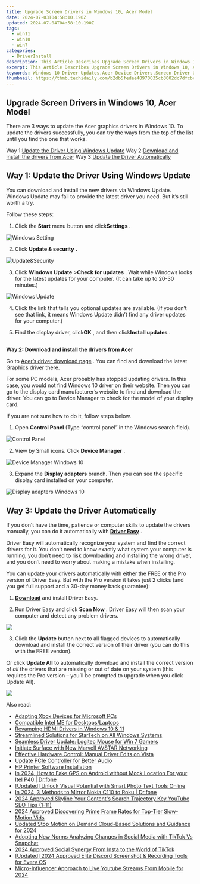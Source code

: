 ```yaml
---
title: Upgrade Screen Drivers in Windows 10, Acer Model
date: 2024-07-03T04:58:10.190Z
updated: 2024-07-04T04:58:10.190Z
tags:
  - win11
  - win10
  - win7
categories:
  - DriverInstall
description: This Article Describes Upgrade Screen Drivers in Windows 10, Acer Model
excerpt: This Article Describes Upgrade Screen Drivers in Windows 10, Acer Model
keywords: Windows 10 Driver Updates,Acer Device Drivers,Screen Driver Upgrade Windows 10,Acer Model Screen Drivers Update,Windows 10 Driver Download,Screen Drivers for Acer in Windows 10,Optimize Screen Drivers on Windows 10
thumbnail: https://thmb.techidaily.com/b2db5fedee40970035cb3002dc7dfcbc1c0c6f7d7b80bea9905bc131bc260d6b.jpg
---
```


## Upgrade Screen Drivers in Windows 10, Acer Model

 There are 3 ways to update the Acer graphics drivers in Windows 10\. To update the drivers successfully, you can try the ways from the top of the list until you find the one that works.

 Way 1:[Update the Driver Using Windows Update](#way1)
 Way 2:[Download and install the drivers from Acer](#way2)
 Way 3:[Update the Driver Automatically](#way3)

## **Way 1: Update the Driver Using Windows Update**

 You can download and install the new drivers via Windows Update. Windows Update may fail to provide the latest driver you need. But it’s still worth a try.

 Follow these steps:  

 1) Click the **Start** menu button and click**Settings** .  

![Windows Setting](https://images.drivereasy.com/wp-content/uploads/2016/04/img_57106435a7634.png)

 2) Click **Update & security**   **.**

![Update&Security](https://images.drivereasy.com/wp-content/uploads/2016/08/img_57a95a1074c91.png)

 3) Click **Windows Update** \>**Check for updates** . Wait while Windows looks for the latest updates for your computer. (It can take up to 20-30 minutes.)

![Windows Update](https://images.drivereasy.com/wp-content/uploads/2016/08/img_57a95a2b53895.png)

 4) Click the link that tells you optional updates are available. (If you don’t see that link, it means Windows Update didn’t find any driver updates for your computer.)  
  
 5) Find the display driver, click**OK** , and then click**Install updates** .

##
  
**Way 2: Download and install the drivers from Acer**

 Go to [Acer’s driver download page](http://www.acer.com/ac/en/US/content/drivers) . You can find and download the latest Graphics driver there.
  
 For some PC models, Acer probably has stopped updating drivers. In this case, you would not find Windows 10 driver on their website. Then you can go to the display card manufacturer’s website to find and download the driver. You can go to Device Manager to check for the model of your display card.
  
 If you are not sure how to do it, follow steps below.  
  
 1) Open **Control Panel** (Type “control panel” in the Windows search field).

![Control Panel](https://images.drivereasy.com/wp-content/uploads/2016/04/img_5710616d048c1.png)

 2) View by Small icons. Click **Device Manager** .  
  
![Device Manager Windows 10](https://images.drivereasy.com/wp-content/uploads/2016/04/img_571061b786d94.png)
  
 3) Expand the **Display adapters** branch. Then you can see the specific display card installed on your computer.  

![Display adapters Windows 10](https://images.drivereasy.com/wp-content/uploads/2016/08/img_57a97af6b272a.jpg)
  
## **Way 3: Update the Driver Automatically**

 If you don’t have the time, patience or computer skills to update the drivers manually, you can do it automatically with **[Driver Easy](https://tools.techidaily.com/drivereasy/download/)**  .

 Driver Easy will automatically recognize your system and find the correct drivers for it. You don’t need to know exactly what system your computer is running, you don’t need to risk downloading and installing the wrong driver, and you don’t need to worry about making a mistake when installing.

 You can update your drivers automatically with either the FREE or the Pro version of Driver Easy. But with the Pro version it takes just 2 clicks (and you get full support and a 30-day money back guarantee):

 1) **[Download](https://tools.techidaily.com/drivereasy/download/)**   and install Driver Easy.

 2) Run Driver Easy and click **Scan Now** . Driver Easy will then scan your computer and detect any problem drivers.

![](https://images.drivereasy.com/wp-content/uploads/2017/09/img_59c8a7b13f6c9.jpg)

 3) Click the **Update** button next to all flagged devices to automatically download and install the correct version of their driver (you can do this with the FREE version).

 Or click **Update All**  to automatically download and install the correct version of _all_   the drivers that are missing or out of date on your system (this requires the Pro version – you’ll be prompted to upgrade when you click Update All).

![](https://images.drivereasy.com/wp-content/uploads/2017/09/img_59c8a7bb0bf63.jpg)

<ins class="adsbygoogle"
     style="display:block"
     data-ad-format="autorelaxed"
     data-ad-client="ca-pub-7571918770474297"
     data-ad-slot="1223367746"></ins>



<ins class="adsbygoogle"
     style="display:block"
     data-ad-client="ca-pub-7571918770474297"
     data-ad-slot="8358498916"
     data-ad-format="auto"
     data-full-width-responsive="true"></ins>

<span class="atpl-alsoreadstyle">Also read:</span>
<div><ul>
<li><a href="https://driver-install.techidaily.com/adapting-xbox-devices-for-microsoft-pcs/"><u>Adapting Xbox Devices for Microsoft PCs</u></a></li>
<li><a href="https://driver-install.techidaily.com/compatible-intel-me-for-desktopslaptops/"><u>Compatible Intel ME for Desktops/Laptops</u></a></li>
<li><a href="https://driver-install.techidaily.com/revamping-hdmi-drivers-in-windows-10-and-11/"><u>Revamping HDMI Drivers in Windows 10 & 11</u></a></li>
<li><a href="https://driver-install.techidaily.com/streamlined-solutions-for-startech-on-all-windows-systems/"><u>Streamlined Solutions for StarTech on All Windows Systems</u></a></li>
<li><a href="https://driver-install.techidaily.com/seamless-driver-update-logitec-mouse-for-win-7-gamers/"><u>Seamless Driver Update: Logitec Mouse for Win 7 Gamers</u></a></li>
<li><a href="https://driver-install.techidaily.com/initiate-surface-with-new-marvell-avstar-networking/"><u>Initiate Surface with New Marvell AVSTAR Networking</u></a></li>
<li><a href="https://driver-install.techidaily.com/effective-hardware-control-manual-driver-edits-on-vista/"><u>Effective Hardware Control: Manual Driver Edits on Vista</u></a></li>
<li><a href="https://driver-install.techidaily.com/update-pcie-controller-for-better-audio/"><u>Update PCIe Controller for Better Audio</u></a></li>
<li><a href="https://driver-install.techidaily.com/hp-printer-software-installation/"><u>HP Printer Software Installation</u></a></li>
<li><a href="https://android-location.techidaily.com/in-2024-how-to-fake-gps-on-android-without-mock-location-for-your-itel-p40-drfone-by-drfone-virtual/"><u>In 2024, How to Fake GPS on Android without Mock Location For your Itel P40 | Dr.fone</u></a></li>
<li><a href="https://some-skills.techidaily.com/updated-unlock-visual-potential-with-smart-photo-text-tools-online/"><u>[Updated] Unlock Visual Potential with Smart Photo Text Tools Online</u></a></li>
<li><a href="https://screen-mirror.techidaily.com/in-2024-3-methods-to-mirror-nokia-c110-to-roku-drfone-by-drfone-android/"><u>In 2024, 3 Methods to Mirror Nokia C110 to Roku | Dr.fone</u></a></li>
<li><a href="https://youtube-help.techidaily.com/2024-approved-skyline-your-contents-search-trajectory-key-youtube-seo-tips-1-11/"><u>2024 Approved  Skyline Your Content's Search Trajectory  Key YouTube SEO Tips (1-11)</u></a></li>
<li><a href="https://fox-links.techidaily.com/2024-approved-discovering-prime-frame-rates-for-top-tier-slow-motion-vids/"><u>2024 Approved  Discovering Prime Frame Rates for Top-Tier Slow-Motion Vids</u></a></li>
<li><a href="https://video-content-creator.techidaily.com/updated-stop-motion-on-demand-cloud-based-solutions-and-guidance-for-2024/"><u>Updated Stop Motion on Demand Cloud-Based Solutions and Guidance for 2024</u></a></li>
<li><a href="https://tiktok-clips.techidaily.com/adopting-new-norms-analyzing-changes-in-social-media-with-tiktok-vs-snapchat/"><u>Adopting New Norms  Analyzing Changes in Social Media with TikTok Vs Snapchat</u></a></li>
<li><a href="https://extra-approaches.techidaily.com/2024-approved-social-synergy-from-insta-to-the-world-of-tiktok/"><u>2024 Approved  Social Synergy  From Insta to the World of TikTok</u></a></li>
<li><a href="https://discord-videos.techidaily.com/updated-2024-approved-elite-discord-screenshot-and-recording-tools-for-every-os/"><u>[Updated] 2024 Approved  Elite Discord Screenshot & Recording Tools for Every OS</u></a></li>
<li><a href="https://extra-support.techidaily.com/micro-influencer-approach-to-live-youtube-streams-from-mobile-for-2024/"><u>Micro-Influencer Approach to Live Youtube Streams From Mobile for 2024</u></a></li>
</ul></div>
